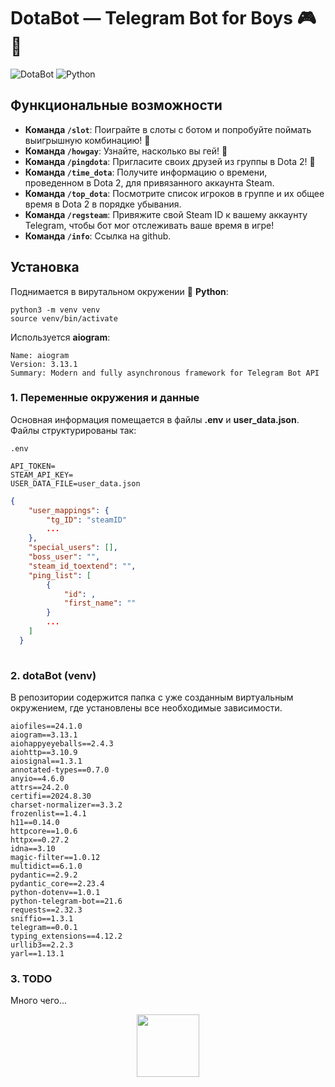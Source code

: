 # DotaBot — Telegram Bot for Boys 🎮🌈

![DotaBot](https://img.shields.io/badge/DotaBot-v1.0-blue) ![Python](https://img.shields.io/badge/python-3.8%2B-brightgreen)

## Функциональные возможности

- **Команда `/slot`**: Поиграйте в слоты с ботом и попробуйте поймать выигрышную комбинацию! 🎰
- **Команда `/howgay`**: Узнайте, насколько вы гей! 🌈
- **Команда `/pingdota`**: Пригласите своих друзей из группы в Dota 2! 🌈
- **Команда `/time_dota`**: Получите информацию о времени, проведенном в Dota 2, для привязанного аккаунта Steam.
- **Команда `/top_dota`**: Посмотрите список игроков в группе и их общее время в Dota 2 в порядке убывания.
- **Команда `/regsteam`**: Привяжите свой Steam ID к вашему аккаунту Telegram, чтобы бот мог отслеживать ваше время в игре!
- **Команда `/info`**: Ссылка на github.

## Установка

Поднимается в вирутальном окружении 🐍 **Python**:
```
python3 -m venv venv
source venv/bin/activate
```

Используется **aiogram**:
```
Name: aiogram
Version: 3.13.1
Summary: Modern and fully asynchronous framework for Telegram Bot API
```


### 1. Переменные окружения и данные

Основная информация помещается в файлы **.env** и **user_data.json**.
Файлы структурированы так:
```
.env

API_TOKEN=
STEAM_API_KEY=
USER_DATA_FILE=user_data.json
```

```json
{
    "user_mappings": {
        "tg_ID": "steamID"
        ...
    },
    "special_users": [],
    "boss_user": "",
    "steam_id_toextend": "",
    "ping_list": [
        {
            "id": ,
            "first_name": ""
        }
        ...
    ]
  }
  
```

### 2. dotaBot (venv)

В репозитории содержится папка с уже созданным виртуальным окружением, где установлены все необходимые зависимости.

```
aiofiles==24.1.0
aiogram==3.13.1
aiohappyeyeballs==2.4.3
aiohttp==3.10.9
aiosignal==1.3.1
annotated-types==0.7.0
anyio==4.6.0
attrs==24.2.0
certifi==2024.8.30
charset-normalizer==3.3.2
frozenlist==1.4.1
h11==0.14.0
httpcore==1.0.6
httpx==0.27.2
idna==3.10
magic-filter==1.0.12
multidict==6.1.0
pydantic==2.9.2
pydantic_core==2.23.4
python-dotenv==1.0.1
python-telegram-bot==21.6
requests==2.32.3
sniffio==1.3.1
telegram==0.0.1
typing_extensions==4.12.2
urllib3==2.2.3
yarl==1.13.1
```
### 3. TODO

Много чего...

<div id="header" align="center">
  <img src="https://media.giphy.com/media/M9gbBd9nbDrOTu1Mqx/giphy.gif" width="100"/>
</div>